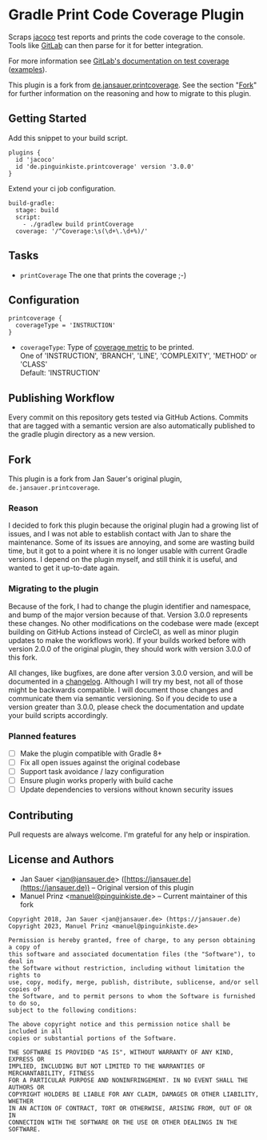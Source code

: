# Gradle Print Code Coverage Plugin

Scraps [jacoco](http://www.eclemma.org/jacoco/) test reports and prints the 
code coverage to the console. Tools like [GitLab](https://about.gitlab.com/)
can then parse for it for better integration.

For more information see [GitLab's documentation on test coverage](https://docs.gitlab.com/ee/ci/yaml/index.html#coverage) ([examples](https://docs.gitlab.com/ee/ci/pipelines/settings.html#test-coverage-examples)).

This plugin is a fork from [de.jansauer.printcoverage](https://github.com/jansauer/gradle-print-coverage-plugin).
See the section "[Fork](#fork)" for further information on the reasoning and how to migrate to this plugin.

## Getting Started

Add this snippet to your build script.

```
plugins {
  id 'jacoco'
  id 'de.pinguinkiste.printcoverage' version '3.0.0'
} 
```

Extend your ci job configuration.

```
build-gradle:
  stage: build
  script:
    - ./gradlew build printCoverage
  coverage: '/^Coverage:\s(\d+\.\d+%)/'
```

## Tasks

* `printCoverage` The one that prints the coverage ;-) 

## Configuration

```
printcoverage {
  coverageType = 'INSTRUCTION'
}
```

* `coverageType`: Type of [coverage metric](http://www.eclemma.org/jacoco/trunk/doc/counters.html) to be printed.<br>
  One of 'INSTRUCTION', 'BRANCH', 'LINE', 'COMPLEXITY', 'METHOD' or 'CLASS'<br>
  Default: 'INSTRUCTION'

## Publishing Workflow

Every commit on this repository gets tested via GitHub Actions.
Commits that are tagged with a semantic version are also automatically 
published to the gradle plugin directory as a new version.

## Fork

This plugin is a fork from Jan Sauer's original plugin, `de.jansauer.printcoverage`.

### Reason

I decided to fork this plugin because the original plugin had a growing list of issues, and I was not able to establish contact with Jan to share the maintenance.
Some of its issues are annoying, and some are wasting build time, but it got to a point where it is no longer usable with current Gradle versions.
I depend on the plugin myself, and still think it is useful, and wanted to get it up-to-date again.

### Migrating to the plugin

Because of the fork, I had to change the plugin identifier and namespace, and bump of the major version because of that.
Version 3.0.0 represents these changes.
No other modifications on the codebase were made (except building on GitHub Actions instead of CircleCI, as well as minor plugin updates to make the workflows work).
If your builds worked before with version 2.0.0 of the original plugin, they should work with version 3.0.0 of this fork.

All changes, like bugfixes, are done after version 3.0.0 version, and will be documented in a [changelog](CHANGELOG.md).
Although I will try my best, not all of those might be backwards compatible.
I will document those changes and communicate them via semantic versioning.
So if you decide to use a version greater than 3.0.0, please check the documentation and update your build scripts accordingly.

### Planned features

* [ ] Make the plugin compatible with Gradle 8+
* [ ] Fix all open issues against the original codebase
* [ ] Support task avoidance / lazy configuration
* [ ] Ensure plugin works properly with build cache
* [ ] Update dependencies to versions without known security issues

## Contributing

Pull requests are always welcome. I'm grateful for any help or inspiration.

## License and Authors

* Jan Sauer <[jan@jansauer.de](mailto:jan@jansauer.de)> ([https://jansauer.de](https://jansauer.de)) – Original version of this plugin
* Manuel Prinz <[manuel@pinguinkiste.de](mailto:manuel@pinguinkiste.de)> – Current maintainer of this fork

```text
Copyright 2018, Jan Sauer <jan@jansauer.de> (https://jansauer.de)
Copyright 2023, Manuel Prinz <manuel@pinguinkiste.de>

Permission is hereby granted, free of charge, to any person obtaining a copy of
this software and associated documentation files (the "Software"), to deal in
the Software without restriction, including without limitation the rights to
use, copy, modify, merge, publish, distribute, sublicense, and/or sell copies of
the Software, and to permit persons to whom the Software is furnished to do so,
subject to the following conditions:

The above copyright notice and this permission notice shall be included in all
copies or substantial portions of the Software.

THE SOFTWARE IS PROVIDED "AS IS", WITHOUT WARRANTY OF ANY KIND, EXPRESS OR
IMPLIED, INCLUDING BUT NOT LIMITED TO THE WARRANTIES OF MERCHANTABILITY, FITNESS
FOR A PARTICULAR PURPOSE AND NONINFRINGEMENT. IN NO EVENT SHALL THE AUTHORS OR
COPYRIGHT HOLDERS BE LIABLE FOR ANY CLAIM, DAMAGES OR OTHER LIABILITY, WHETHER
IN AN ACTION OF CONTRACT, TORT OR OTHERWISE, ARISING FROM, OUT OF OR IN
CONNECTION WITH THE SOFTWARE OR THE USE OR OTHER DEALINGS IN THE SOFTWARE.
```
